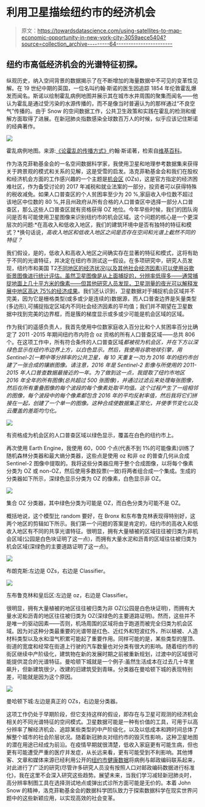 # 利用卫星描绘纽约市的经济机会

> 原文：<https://towardsdatascience.com/using-satellites-to-map-economic-opportunity-in-new-york-city-3059aece5404?source=collection_archive---------64----------------------->

## 纽约市高低经济机会的光谱特征初探。

纵观历史，纳入空间背景的数据揭示了在不断增加的海量数据中不可见的变革性见解。在 19 世纪中期的英国，一位名叫约翰·斯诺的医生因追踪 1854 年伦敦霍乱爆发而闻名。斯诺以绘制霍乱病例地图并展示其在城市水井周围的聚集而闻名——他认为霍乱是通过受污染的水源传播的，而不是像当时普遍认为的那样通过“不良空气”传播的。由于 Snow 的空间数据工作，公共卫生政策和实践在霍乱的检测和缓解方面取得了进展。在新冠肺炎指数感染全球数百万人的时候，似乎应该记住斯诺的经典著作。

![](img/85d650830eadd1a0f8ecc35f5fe53c72.png)

霍乱病例地图。来源:[《论霍乱的传播方式》](https://archive.org/details/b28985266/page/n57/mode/2up)约翰·斯诺著，检索自[维基百科](https://en.wikipedia.org/wiki/John_Snow#/media/File:Snow-cholera-map-1.jpg)。

作为洛克菲勒基金会的一名空间数据科学家，我使用卫星和地理参考数据集来获得关于跨景观的模式和关系的见解，这是受雪的启发。洛克菲勒基金会和我们在股权和经济机会方面的工作感兴趣的一个主题是[机会区](https://www.irs.gov/newsroom/opportunity-zones-frequently-asked-questions) (OZs)，这是官方指定的经济困难社区，作为备受讨论的 2017 年减税和就业法案的一部分，投资者可以获得特殊的税收减免。如果人口普查区的个人贫困率至少为 20 %,家庭收入中位数不超过该地区中位数的 80 %,并且州政府从所有合格的人口普查区中选择一部分人口普查区，那么这些人口普查区就有资格获得 OZ 地位。今年早些时候，我们的团队询问是否有可能使用卫星图像来识别纽约市的机会区域。这个问题的核心是一个更深层次的问题:*在高收入和低收入地区，我们的建筑环境中是否有独特的特征和模式？*换句话说，*高收入地区和低收入地区之间是否存在空间和光谱上截然不同的特征？*

我们假设，是的，低收入和高收入地区之间确实存在显著的特征和模式，这将有助于不同的光谱特征，并决定在纽约市测试这一假设。在多项研究中，研究人员发现，纽约市和美国 T2[不同地区的经济状况(以及其他社会经济因素)可以使用谷歌街景图像进行统计评估。虽然卫星图像是从上面捕捉的，分辨率低得多——通常捕捉地面上几十平方米的像素——但其他研究人员发现，卫星测量的夜光](https://www.nber.org/papers/w21778)[可以解释发展中地区高达 75%的经济成果](https://science.sciencemag.org/content/353/6301/790?casa_token=Fbsw7df4U7wAAAAA:mzxwPw3NbkQtx2Pq6J-tDxVTngl-BjGxZbCi065oCieansI-M8ya8BAkcKhZy_Fnvr7RSdxVvnCeiA)。我们还认识到，卫星数据对于捕捉机会区域并不完美，因为它是栅格类型(或多或少是连续的)数据源，而人口普查边界是矢量类型(多边形),可捕捉指定区域内不同社会经济因素的平均值；我们并不期望在卫星数据中找到完美的边界框，而是簇的梯度显示或多或少可能是机会区域的区域。

作为我们的遥感负责人，我首先使用中位数家庭收入百分比和个人贫困率百分比确定了 2011 -2015 年期间纽约市内符合 oz 资格的所有人口普查区域——总共 806 个。在这项工作中，所有符合条件的人口普查区域*都被视为机会区，并在下方以深绿色显示在纽约市边界上方，以白色显示。然后，我使用谷歌地球引擎，用 Sentinel-2(一颗中等分辨率的公共卫星，每 10 天重复一次)为 2016 年的纽约市创建了一张合成的镶嵌图像。请注意，2016 年是 Sentinel-2 影像与所使用的 2011-2015 年人口普查数据最接近的一年。为了做到这一点，我提取了纽约市地区 2016 年全年的所有图像(总共超过 500 张图像)，并通过过滤云来处理每张图像，然后在所有重叠图像的每个波段的每个像素处取平均值。这个过程产生了一组相邻的图像，每个波段中的每个像素都包含 2016 年的平均反射率值，然后我将它们拼接在一起，创建了一个单一的图像。这种合成使数据集正常化，并使季节变化以及云覆盖的差距均匀化。*

![](img/b73d0228a1b6d275b77630fd48626780.png)

有资格成为机会区的人口普查区域以绿色显示，覆盖在白色的纽约市上。

再次使用 Earth Engine，我使用 60，000 个点(代表不到 1%的可能像素)训练了随机森林分类器和最大熵分类器，这些点是使用 oz 和非 oz 的普查几何从合成 Sentinel-2 图像中提取的。我将这些分类器应用于整个合成图像，以将每个像素分类为 OZ 或 non-OZ，然后使用多数投票(一致)将两者组合成一个集成。生成的分类器如下所示，深绿色显示分类为 OZ 的像素，白色显示非 OZ。

![](img/b3361058eca445646775e45aff0701e1.png)

集合 OZ 分类器，其中绿色分类为可能是 OZ，而白色分类为可能不是 OZ。

概括地说，这个模型比 random 要好，在 Bronx 和东布鲁克林表现得特别好，这两个地区的剪辑如下所示。我们第一个问题的答案是肯定的，纽约市的高收入和低收入地区有不同的共享光谱特征。很明显，拥有大量植被的区域往往被归类为非机会区域(公园是白色块证明了这一点)，而拥有大量水泥和沥青的区域往往被归类为机会区域(深绿色的主要道路证明了这一点)。

![](img/d2b2a55ead1aa0aedc5b15e21fc78dff.png)

布朗克斯:左边是 OZs，右边是 Classifier。

![](img/92329d0ac00763b09cb135ffe0de0b7e.png)

东布鲁克林和皇后区:左边是 oz，右边是 Classifier。

很明显，拥有大量植被的地区往往被归类为非 OZ(公园是白色块证明)，而拥有大量水泥和沥青的地区往往被归类为 OZ(深绿色的主要道路证明)。然而，这些并不是唯一的驱动因素——否则，机场周围的区域将由于跑道而被完全归类为机会区域。因为对这种分类最重要的光谱带是红色、近红外和短波红外，所以植被、人造材料类型以及水和湿气积累可能起了重要作用。同样可能的是，某些类型的屋顶、街道的宽度和经常在街道上行驶的汽车数量也对分类有很大的影响。随着纽约市的街区继续中产阶级化，建筑物在新的发展时期之前被重新规划，过渡中的区域很可能提供混合的光谱特征。曼哈顿下城就是一个例子:虽然生活成本在过去几十年里飙升，但新建筑很少，改建的旧建筑受到青睐。分类器在曼哈顿下城的表现特别差，可能就是因为这个原因。

![](img/66490c79c160445b2b00878be9f70b53.png)

曼哈顿下城:左边是真正的 OZs，右边是分类器。

这项工作仍处于早期阶段，但它支持这样的假设，即存在与卫星可观测的经济机会相关的不同光谱特征的空间模式。卫星数据可能是一种有价值的工具，可用于以高分辨率了解经济机会、追踪某些类型的中产阶级化，以及以低成本和跨时间总体了解整个城市的社会阶层状况。随着新冠肺炎对纽约市的毁灭性影响，这种卫星地图的潜在用途已经成为前沿。在疫情早期就很清楚，低收入家庭更有可能生病，但也更有可能遭受严重的医疗并发症，从长远来看，更有可能受到不利影响。其他博客、文章和媒体来源已经利用公开的[纽约市健康数据](https://www1.nyc.gov/site/doh/covid/covid-19-data.page)将病例与邮政编码联系起来，对此进行了广泛的研究(尽管许多研究人员没有按照人口对邮政编码数据进行标准化)，我在这里不会深入研究这些趋势。展望未来，当我们学习减轻新冠肺炎时，高分辨率制图工具在选择测试地点或弹出式诊所方面可能是无价的。本着 John Snow 的精神，洛克菲勒基金会的数据科学团队致力于探索数据科学在现实世界问题中的这些新颖应用，以实现高效的社会变革。